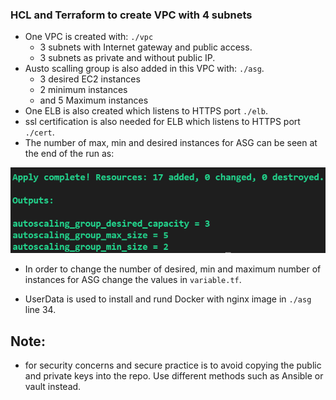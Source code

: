 ### HCL and Terraform to create VPC with 4 subnets
- One VPC is created with: `./vpc`
    - 3 subnets with Internet gateway and public access.
    - 3 subnets as private and without public IP.
- Austo scalling group is also added in this VPC with: `./asg`.
    - 3 desired EC2 instances
    - 2 minimum instances
    - and 5 Maximum instances
- One ELB is also created which listens to HTTPS port  `./elb`.
- ssl certification is also needed for ELB which listens to HTTPS port `./cert`.
- The number of max, min and desired instances for ASG can be seen at the end of the run as:

![](ASG_numberOfInstances.PNG)

- In order to change the number of desired, min and maximum number of instances for ASG change the values in `variable.tf`.

- UserData is used to install and rund Docker with nginx image in `./asg` line 34.

## Note:
- for security concerns and secure practice is to avoid copying the public and private keys into the repo. Use different methods such as Ansible or vault instead.
